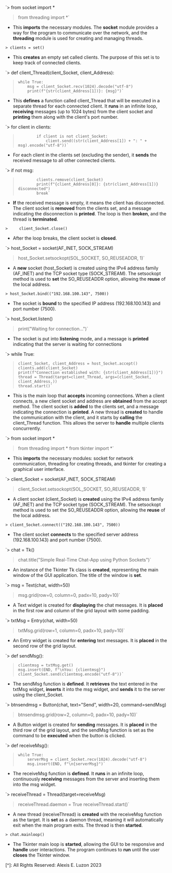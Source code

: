 `> from socket import *
> from threading import *`

- This **imports** the necessary modules. The **socket** module provides a way for the program to communicate over the network, and the **threading** module is used for creating and managing threads.

`> clients = set()`

- This **creates** an empty set called clients. The purpose of this set is to keep track of connected clients.

`> def client_Thread(client_Socket, client_Address):
>     while True:
>         msg = client_Socket.recv(1024).decode("utf-8")
>         print(f"{str(client_Address[1])}: {msg}")`
        
- This **defines** a function called client_Thread that will be executed in a separate thread for each connected client. It **runs** in an infinite loop, **receiving** messages (up to 1024 bytes) from the client socket and **printing** them along with the client's port number.

`>         for client in clients:
>             if client is not client_Socket:
>                 client.send((str(client_Address[1]) + ": " + msg).encode("utf-8"))`
                
- For each client in the clients set (excluding the sender), it **sends** the received message to all other connected clients.

`>         if not msg:
>             clients.remove(client_Socket)
>             print(f"{client_Address[0]}: {str(client_Address[1])} disconnected")
>             break`
            
- **If** the received message is empty, it means the client has disconnected. The client socket is **removed** from the clients set, and a message indicating the disconnection is **printed**. The loop is then **broken**, and the thread is **terminated**.

`>     client_Socket.close()`
    
- After the loop breaks, the client socket is **closed**.

`> host_Socket = socket(AF_INET, SOCK_STREAM)
> host_Socket.setsockopt(SOL_SOCKET, SO_REUSEADDR, 1)`

- A **new** socket (host_Socket) is created using the IPv4 address family (AF_INET) and the TCP socket type (SOCK_STREAM). The setsockopt method is used to **set** the SO_REUSEADDR option, allowing the **reuse** of the local address.

`> host_Socket.bind(("192.168.100.143", 7500))`

- The socket is **bound** to the specified IP address (192.168.100.143) and port number (7500).

`> host_Socket.listen()
> print("Waiting for connection...")`

- The socket is put into **listening** mode, and a message is **printed** indicating that the server is waiting for connections

`> while True:
>     client_Socket, client_Address = host_Socket.accept()
>     clients.add(client_Socket)
>     print(f"Connection established with: {str(client_Address[1])}")
>     thread = Thread(target=client_Thread, args=(client_Socket, client_Address,))
>     thread.start()`
    
- This is the main loop that **accepts** incoming connections. When a client connects, a new client socket and address are **obtained** from the accept method. The client socket is **added** to the clients set, and a message indicating the connection is **printed**. A new thread is **created** to handle the communication with the client, and it starts by **calling** the client_Thread function. This allows the server to **handle** multiple clients concurrently.

`> from socket import *
> from threading import *
> from tkinter import *`

- This **imports** the necessary modules: socket for network communication, threading for creating threads, and tkinter for creating a graphical user interface.

`> client_Socket = socket(AF_INET, SOCK_STREAM)
> client_Socket.setsockopt(SOL_SOCKET, SO_REUSEADDR, 1)`

- A client socket (client_Socket) is **created** using the IPv4 address family (AF_INET) and the TCP socket type (SOCK_STREAM). The setsockopt method is used to set the SO_REUSEADDR option, allowing the **reuse** of the local address.

`> client_Socket.connect(("192.168.100.143", 7500))`

- The client socket **connects** to the specified server address (192.168.100.143) and port number (7500).

`> chat = Tk()
> chat.title("Simple Real-Time Chat-App using Python Sockets")`

- An instance of the Tkinter Tk class is **created**, representing the main window of the GUI application. The title of the window is **set**.

`> msg = Text(chat, width=50)
> msg.grid(row=0, column=0, padx=10, pady=10)`

- A Text widget is created for **displaying** the chat messages. It is **placed** in the first row and column of the grid layout with some padding.

`> txtMsg = Entry(chat, width=50)
> txtMsg.grid(row=1, column=0, padx=10, pady=10)`

- An Entry widget is created for **entering** text messages. It is **placed** in the second row of the grid layout.

`> def sendMsg():
>     clientmsg = txtMsg.get()
>     msg.insert(END, f"\nYou: {clientmsg}")
>     client_Socket.send(clientmsg.encode("utf-8"))`
    
- The sendMsg function is **defined**. It **retrieves** the text entered in the txtMsg widget, **inserts** it into the msg widget, and **sends** it to the server using the client_Socket.

`> btnsendmsg = Button(chat, text="Send", width=20, command=sendMsg)
> btnsendmsg.grid(row=2, column=0, padx=10, pady=10)`

- A Button widget is created for **sending** messages. It is **placed** in the third row of the grid layout, and the sendMsg function is set as the command to be **executed** when the button is clicked.

`> def receiveMsg():
>     while True:
>         serverMsg = client_Socket.recv(1024).decode("utf-8")
>         msg.insert(END, f"\n{serverMsg}")`
        
- The receiveMsg function is **defined**. It **runs** in an infinite loop, continuously **receiving** messages from the server and inserting them into the msg widget.

`> receiveThread = Thread(target=receiveMsg)
> receiveThread.daemon = True
> receiveThread.start()`

- A new thread (receiveThread) is **created** with the receiveMsg function as the target. It is **set** as a daemon thread, meaning it will automatically exit when the main program exits. The thread is then **started**.

`> chat.mainloop()`

- The Tkinter main loop is **started**, allowing the GUI to be responsive and **handle** user interactions. The program continues to **run** until the user **closes** the Tkinter window.

[^]: All Rights Reserved: Alexis E. Luzon 2023 
